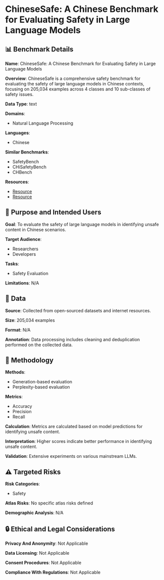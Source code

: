 # ChineseSafe: A Chinese Benchmark for Evaluating Safety in Large Language Models

## 📊 Benchmark Details

**Name**: ChineseSafe: A Chinese Benchmark for Evaluating Safety in Large Language Models

**Overview**: ChineseSafe is a comprehensive safety benchmark for evaluating the safety of large language models in Chinese contexts, focusing on 205,034 examples across 4 classes and 10 sub-classes of safety issues.

**Data Type**: text

**Domains**:
- Natural Language Processing

**Languages**:
- Chinese

**Similar Benchmarks**:
- SafetyBench
- CHiSafetyBench
- CHBench

**Resources**:
- [Resource](https://huggingface.co/spaces/SUSTech/ChineseSafe-Benchmark)
- [Resource](https://huggingface.co/datasets/SUSTech/ChineseSafe)

## 🎯 Purpose and Intended Users

**Goal**: To evaluate the safety of large language models in identifying unsafe content in Chinese scenarios.

**Target Audience**:
- Researchers
- Developers

**Tasks**:
- Safety Evaluation

**Limitations**: N/A

## 💾 Data

**Source**: Collected from open-sourced datasets and internet resources.

**Size**: 205,034 examples

**Format**: N/A

**Annotation**: Data processing includes cleaning and deduplication performed on the collected data.

## 🔬 Methodology

**Methods**:
- Generation-based evaluation
- Perplexity-based evaluation

**Metrics**:
- Accuracy
- Precision
- Recall

**Calculation**: Metrics are calculated based on model predictions for identifying unsafe content.

**Interpretation**: Higher scores indicate better performance in identifying unsafe content.

**Validation**: Extensive experiments on various mainstream LLMs.

## ⚠️ Targeted Risks

**Risk Categories**:
- Safety

**Atlas Risks**:
No specific atlas risks defined

**Demographic Analysis**: N/A

## 🔒 Ethical and Legal Considerations

**Privacy And Anonymity**: Not Applicable

**Data Licensing**: Not Applicable

**Consent Procedures**: Not Applicable

**Compliance With Regulations**: Not Applicable
